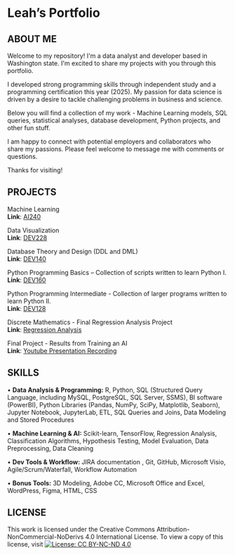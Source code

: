 # Leah’s Portfolio 

## ABOUT ME
Welcome to my repository! I'm a data analyst and developer based in Washington state. I'm excited to share my projects with you through this portfolio. 

I developed strong programming skills through independent study and a programming certification this year (2025). My passion for data science is driven by a desire to tackle challenging problems in business and science. 

Below you will find a collection of my work - Machine Learning models, SQL queries, statistical analyses, database development, Python projects, and other fun stuff.

I am happy to connect with potential employers and collaborators who share my passions. Please feel welcome to message me with comments or questions. 

Thanks for visiting!


## PROJECTS

Machine Learning<br />
**Link**: [AI240](https://github.com/gitplants/AI240)

Data Visualization<br />
**Link**: [DEV228](https://github.com/LNicholsonDev/Data-Visualization)

Database Theory and Design (DDL and DML)<br />
**Link**: [DEV140](https://github.com/gitplants/DEV140)

Python Programming Basics – Collection of scripts written to learn Python I. <br />
**Link**: [DEV160]( https://github.com/gitplants/Dev160)

Python Programming Intermediate - Collection of larger programs written to learn Python II. <br />
**Link**: [DEV128](https://github.com/gitplants/DEV128---Python.git)

Discrete Mathematics - Final Regression Analysis Project<br />
**Link**: [Regression Analysis](https://github.com/gitplants/Discrete-Math.git)

Final Project - Results from Training an AI<br />
**Link**: [Youtube Presentation Recording](https://www.youtube.com/watch?v=KTVI6keVRbs&t=620s)



## SKILLS

•	**Data Analysis & Programming:**  R, Python, SQL (Structured Query Language, including  MySQL, PostgreSQL, SQL Server, SSMS), BI software (PowerBI), Python Libraries (Pandas, NumPy, SciPy, Matplotlib, Seaborn), Jupyter Notebook, JupyterLab, ETL, SQL Queries and Joins, Data Modeling and Stored Procedures

•	**Machine Learning & AI:** Scikit-learn, TensorFlow, Regression Analysis, Classification Algorithms, Hypothesis Testing, Model Evaluation, Data Preprocessing, Data Cleaning

•	**Dev Tools & Workflow:** JIRA documentation , Git, GitHub, Microsoft Visio, Agile/Scrum/Waterfall, Workflow Automation

•	**Bonus Tools:**  3D Modeling, Adobe CC, Microsoft Office and Excel, WordPress, Figma, HTML, CSS



 ## LICENSE
This work is licensed under the Creative Commons Attribution-NonCommercial-NoDerivs 4.0 International License. To view a copy of this license, visit [![License: CC BY-NC-ND 4.0](https://licensebuttons.net/l/by-nc-nd/4.0/88x31.png)](https://creativecommons.org/licenses/by-nc-nd/4.0/)

<!---
gitplants/gitplants is a ✨ special ✨ repository because its `README.md` (this file) appears on your GitHub profile.
You can click the Preview link to take a look at your changes.
--->
